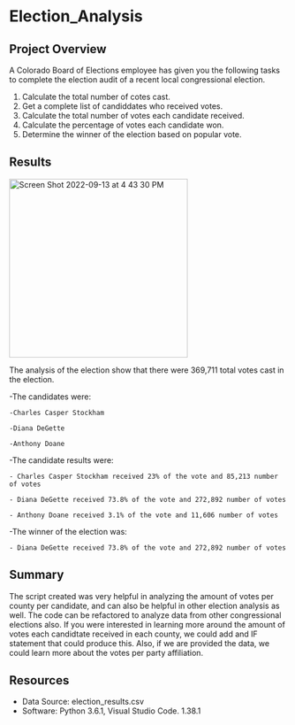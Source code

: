 # Election_Analysis

## Project Overview
A Colorado Board of Elections employee has given you the following tasks to complete the election audit of a recent local congressional election.

1. Calculate the total number of cotes cast.
2. Get a complete list of candiddates who received votes.
3. Calculate the total number of votes each candidate received.
4. Calculate the percentage of votes each candidate won.
5. Determine the winner of the election based on popular vote.


## Results

<img width="323" alt="Screen Shot 2022-09-13 at 4 43 30 PM" src="https://user-images.githubusercontent.com/103154070/190006860-54f6af12-6768-403e-b31c-34d1bc662ade.png">

The analysis of the election show that there were 369,711 total votes cast in the election.


-The candidates were:

    -Charles Casper Stockham
    
    -Diana DeGette
    
    -Anthony Doane
    
-The candidate results were:

    - Charles Casper Stockham received 23% of the vote and 85,213 number of votes
    
    - Diana DeGette received 73.8% of the vote and 272,892 number of votes
    
    - Anthony Doane received 3.1% of the vote and 11,606 number of votes
    
-The winner of the election was:

    - Diana DeGette received 73.8% of the vote and 272,892 number of votes
    
## Summary

The script created was very helpful in analyzing the amount of votes per county per candidate, and can also be helpful in other election analysis as well.  The code can be refactored to analyze data from other congressional elections also.  If you were interested in learning more around the amount of votes each candidtate received in each county, we could add and IF statement that could produce this.  Also, if we are provided the data, we could learn more about the votes per party affiliation.


## Resources

- Data Source: election_results.csv
- Software: Python 3.6.1, Visual Studio Code. 1.38.1
